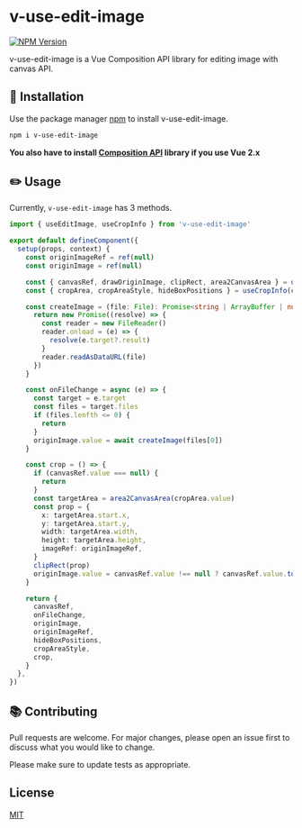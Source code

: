 # v-use-edit-image


<p>
<a href="https://www.npmjs.com/package/v-use-edit-image" target="__blank"><img alt="NPM Version" src="https://img.shields.io/npm/v/v-use-edit-image"/></a>
</p>

v-use-edit-image is a Vue Composition API library for editing image with canvas API.

## 🚀 Installation

Use the package manager [npm](https://www.npmjs.com/package/v-use-edit-image) to install v-use-edit-image.

```bash
npm i v-use-edit-image
```

**You also have to install [Composition API](https://github.com/vuejs/composition-api) library if you use Vue 2.x**

## ✏️ Usage

Currently, `v-use-edit-image` has 3 methods.

```ts
import { useEditImage, useCropInfo } from 'v-use-edit-image'

export default defineComponent({
  setup(props, context) {
    const originImageRef = ref(null)
    const originImage = ref(null)

    const { canvasRef, drawOriginImage, clipRect, area2CanvasArea } = useEditImage()
    const { cropArea, cropAreaStyle, hideBoxPositions } = useCropInfo(canvasRef, {})

    const createImage = (file: File): Promise<string | ArrayBuffer | null | undefined> => {
      return new Promise((resolve) => {
        const reader = new FileReader()
        reader.onload = (e) => {
          resolve(e.target?.result)
        }
        reader.readAsDataURL(file)
      })
    }

    const onFileChange = async (e) => {
      const target = e.target
      const files = target.files
      if (files.lenfth <= 0) {
        return
      }
      originImage.value = await createImage(files[0])
    }

    const crop = () => {
      if (canvasRef.value === null) {
        return
      }
      const targetArea = area2CanvasArea(cropArea.value)
      const prop = {
        x: targetArea.start.x,
        y: targetArea.start.y,
        width: targetArea.width,
        height: targetArea.height,
        imageRef: originImageRef,
      }
      clipRect(prop)
      originImage.value = canvasRef.value !== null ? canvasRef.value.toDataURL('image/jpeg') : ''
    }

    return {
      canvasRef,
      onFileChange,
      originImage,
      originImageRef,
      hideBoxPositions,
      cropAreaStyle,
      crop,
    }
  },
})

```

## 📚 Contributing
Pull requests are welcome. For major changes, please open an issue first to discuss what you would like to change.

Please make sure to update tests as appropriate.

## License
[MIT](https://choosealicense.com/licenses/mit/)